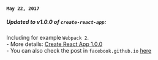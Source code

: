 #### `May 22, 2017`

##### Updated to v1.0.0 of `create-react-app`:
Including for example `Webpack 2`. <br>
	- More details: [Create React App 1.0.0](https://github.com/facebookincubator/create-react-app) <br>
	- You can also check the post in `facebook.github.io` [here](https://facebook.github.io/react/blog/2017/05/18/whats-new-in-create-react-app.html)
